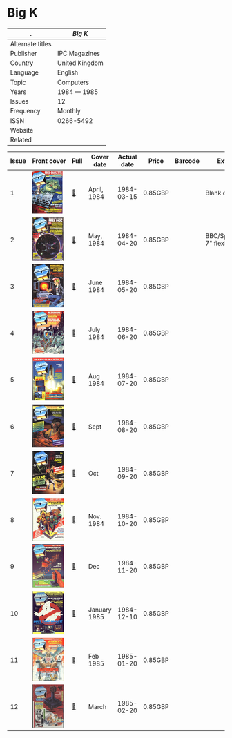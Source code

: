 # Big K

. | _Big K_
--- | ---
Alternate titles | 
Publisher | IPC Magazines
Country | United Kingdom
Language | English
Topic | Computers
Years | 1984 &mdash; 1985
Issues | 12
Frequency | Monthly
ISSN | 0266-5492
Website | 
Related | 

Issue | Front&nbsp;cover | Full | Cover date | Actual date | Price | Barcode | Extras
----- | ---------------- | ---- | ---------- | ----------- | ----- | ------- | ------
1|![1](bigk/01.png)|[🔗][1]|April, 1984|1984-03-15|0.85GBP||Blank cassette
2|![2](bigk/02.png)|[🔗][2]|May, 1984|1984-04-20|0.85GBP||BBC/Spectrum 7" flexi-disc
3|![3](bigk/03.png)|[🔗][3]|June 1984|1984-05-20|0.85GBP||
4|![4](bigk/04.png)|[🔗][4]|July 1984|1984-06-20|0.85GBP||
5|![5](bigk/05.png)|[🔗][5]|Aug 1984|1984-07-20|0.85GBP||
6|![6](bigk/06.png)|[🔗][6]|Sept|1984-08-20|0.85GBP||
7|![7](bigk/07.png)|[🔗][7]|Oct|1984-09-20|0.85GBP||
8|![8](bigk/08.png)|[🔗][8]|Nov. 1984|1984-10-20|0.85GBP||
9|![9](bigk/09.png)|[🔗][9]|Dec|1984-11-20|0.85GBP||
10|![10](bigk/10.png)|[🔗][10]|January 1985|1984-12-10|0.85GBP||
11|![11](bigk/11.png)|[🔗][11]|Feb 1985|1985-01-20|0.85GBP||
12|![12](bigk/12.png)|[🔗][12]|March|1985-02-20|0.85GBP||

[1]: https://archive.org/details/Big_K_Issue_01_1984_Apr
[2]: https://archive.org/details/Big_K_Issue_02_1984_May
[3]: https://archive.org/details/Big_K_Issue_03_1984_Jun
[4]: https://archive.org/details/Big_K_Issue_04_1984_Jul
[5]: https://archive.org/details/Big_K_Issue_05_1984_Aug
[6]: https://archive.org/details/Big_K_Issue_06_1984_Sep
[7]: https://archive.org/details/Big_K_Issue_07_1984_Oct
[8]: https://archive.org/details/Big_K_Issue_08_1984_Nov
[9]: https://archive.org/details/Big_K_Issue_09_1984_Dec
[10]: https://archive.org/details/Big_K_Issue_10_1985_Jan
[11]: https://archive.org/details/Big_K_Issue_11_1985_Feb
[12]: https://archive.org/details/Big_K_Issue_12_1985_Mar
